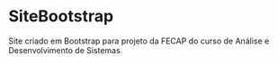 # SiteBootstrap
Site criado em Bootstrap para projeto da FECAP do curso de Análise e Desenvolvimento de Sistemas
